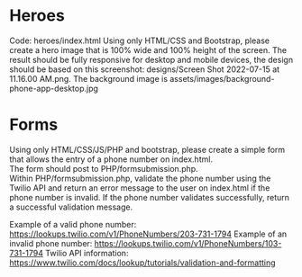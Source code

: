 # Heroes
Code: heroes/index.html
Using only HTML/CSS and Bootstrap, please create a hero image that is 100% wide and 100% height of the screen.  The result should be fully responsive for desktop and mobile devices, the design should be based on this screenshot: designs/Screen Shot 2022-07-15 at 11.16.00 AM.png.  The background image is assets/images/background-phone-app-desktop.jpg

# Forms
Using only HTML/CSS/JS/PHP and bootstrap, please create a simple form that allows the entry of a phone number on index.html.  
The form should post to PHP/formsubmission.php.  
Within PHP/formsubmission.php, validate the phone number using the Twilio API and return an error message to the user on index.html if the phone number is invalid.  If the phone number validates successfully, return a successful validation message.

Example of a valid phone number: https://lookups.twilio.com/v1/PhoneNumbers/203-731-1794
Example of an invalid phone number: https://lookups.twilio.com/v1/PhoneNumbers/103-731-1794
Twilio API information: https://www.twilio.com/docs/lookup/tutorials/validation-and-formatting